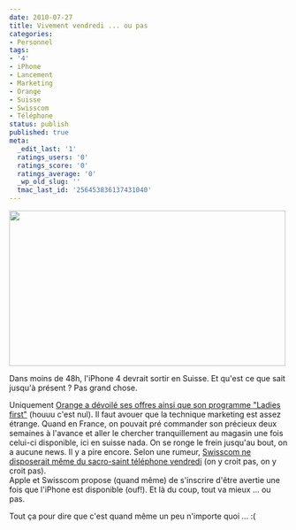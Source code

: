 ```yaml
---
date: 2010-07-27
title: Vivement vendredi ... ou pas
categories:
- Personnel
tags:
- '4'
- iPhone
- Lancement
- Marketing
- Orange
- Suisse
- Swisscom
- Téléphone
status: publish
published: true
meta:
  _edit_last: '1'
  ratings_users: '0'
  ratings_score: '0'
  ratings_average: '0'
  _wp_old_slug: ''
  tmac_last_id: '256453836137431040'
---
```

<p><img class="alignnone size-medium wp-image-2340" title="iPhone4" src="https://dlgjp9x71cipk.cloudfront.net/2010/07/iphone_hero_3_201006101-500x281.jpg" alt="" width="500" height="281" /></p>
<p>Dans moins de 48h, l'iPhone 4 devrait sortir en Suisse. Et qu'est ce que sait jusqu'à présent ? Pas grand chose.</p>
<p>Uniquement <a title="Le programme Ladies first d'Orange" href="https://www1.orange.ch/residential_contact_iphone4-globus.html?lang=fr">Orange a dévoilé ses offres ainsi que son programme <span lang="en">"Ladies first"</span></a> (houuu c'est nul). Il faut avouer que la technique marketing est assez étrange. Quand en France, on pouvait pré commander son précieux deux semaines à l'avance et aller le chercher tranquillement au magasin une fois celui-ci disponible, ici en suisse nada. On se ronge le frein jusqu'au bout, on a aucune news. Il y a pire encore. Selon une rumeur, <a title="Rumeur selon laquelle, Swisscom ne vendrait pas d'iPhone vendredi" href="https://www.scal.ch/liphone-4-sera-t-il-chez-swisscom-vendredi">Swisscom ne disposerait même du sacro-saint téléphone vendredi</a> (on y croit pas, on y croit pas).<br />
Apple et Swisscom propose (quand même) de s'inscrire d'être avertie une fois que l'iPhone est disponible (ouf!). Et là du coup, tout va mieux ... ou pas.</p>
<p>Tout ça pour dire que c'est quand même un peu n'importe quoi ... :(</p>
